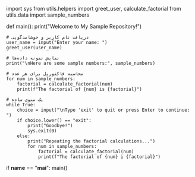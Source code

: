 import sys
from utils.helpers import greet_user, calculate_factorial
from utils.data import sample_numbers

def main():
    print("Welcome to My Sample Repository!")
    
    # دریافت نام کاربر و خوشامدگویی
    user_name = input("Enter your name: ")
    greet_user(user_name)
    
    # نمایش نمونه داده‌ها
    print("\nHere are some sample numbers:", sample_numbers)
    
    # محاسبه فاکتوریل برای هر عدد
    for num in sample_numbers:
        factorial = calculate_factorial(num)
        print(f"The factorial of {num} is {factorial}")
    
    # یک منوی ساده
    while True:
        choice = input("\nType 'exit' to quit or press Enter to continue: ")
        if choice.lower() == "exit":
            print("Goodbye!")
            sys.exit(0)
        else:
            print("Repeating the factorial calculations...")
            for num in sample_numbers:
                factorial = calculate_factorial(num)
                print(f"The factorial of {num} i {factorial}")

if __name__ == "__mai__":
    main()
